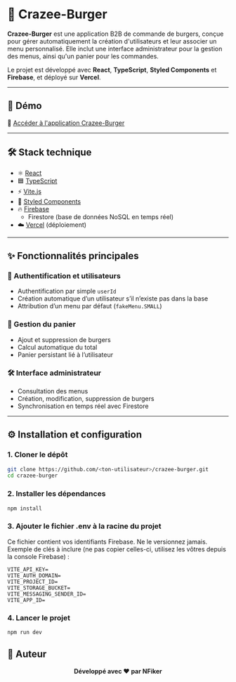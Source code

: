 # 🍔 Crazee-Burger

**Crazee-Burger** est une application B2B de commande de burgers, conçue pour gérer automatiquement la création d'utilisateurs et leur associer un menu personnalisé. Elle inclut une interface administrateur pour la gestion des menus, ainsi qu'un panier pour les commandes.

Le projet est développé avec **React**, **TypeScript**, **Styled Components** et **Firebase**, et déployé sur **Vercel**.

---

## 🚀 Démo

🔗 [Accéder à l'application Crazee-Burger](https://crazee-burger-32ptj44qq-nfikers-projects.vercel.app/)

---

## 🛠️ Stack technique

- ⚛️ [React](https://reactjs.org/)
- 🟦 [TypeScript](https://www.typescriptlang.org/)
- ⚡ [Vite.js](https://vitejs.dev/)
- 💅 [Styled Components](https://styled-components.com/)
- 🔥 [Firebase](https://firebase.google.com/)
  - Firestore (base de données NoSQL en temps réel)
- ☁️ [Vercel](https://vercel.com/) (déploiement)

---

## ✨ Fonctionnalités principales

### 🔐 Authentification et utilisateurs

- Authentification par simple `userId`
- Création automatique d’un utilisateur s’il n’existe pas dans la base
- Attribution d’un menu par défaut (`fakeMenu.SMALL`)

### 🛒 Gestion du panier

- Ajout et suppression de burgers
- Calcul automatique du total
- Panier persistant lié à l’utilisateur

### 🛠 Interface administrateur

- Consultation des menus
- Création, modification, suppression de burgers
- Synchronisation en temps réel avec Firestore

---

## ⚙️ Installation et configuration

### 1. Cloner le dépôt

```bash
git clone https://github.com/<ton-utilisateur>/crazee-burger.git
cd crazee-burger
```

### 2. Installer les dépendances

```bash
npm install
```

### 3. Ajouter le fichier .env à la racine du projet

Ce fichier contient vos identifiants Firebase. Ne le versionnez jamais. Exemple de clés à inclure (ne pas copier celles-ci, utilisez les vôtres depuis la console Firebase) :

```env
VITE_API_KEY=
VITE_AUTH_DOMAIN=
VITE_PROJECT_ID=
VITE_STORAGE_BUCKET=
VITE_MESSAGING_SENDER_ID=
VITE_APP_ID=
```

### 4. Lancer le projet

```bash
npm run dev
```

## 👤 Auteur

<p align="center">
  <strong>Développé avec ❤️ par NFiker</strong>
</p>
